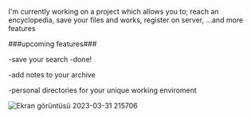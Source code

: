I'm currently working on a project which allows you to;
reach an encyclopedia,
save your files and works,
register on server,
...and more features


###upcoming features###

-save your search -done!

-add notes to your archive

-personal directories for your unique working enviroment 

![Ekran görüntüsü 2023-03-31 215706](https://user-images.githubusercontent.com/114874389/229206464-a3ff4837-d023-493c-bd42-7f2c08c61366.png)
